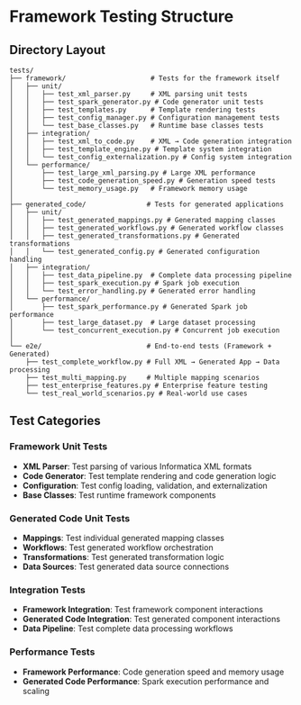 # Framework Testing Structure

## Directory Layout
```
tests/
├── framework/                     # Tests for the framework itself
│   ├── unit/
│   │   ├── test_xml_parser.py     # XML parsing unit tests
│   │   ├── test_spark_generator.py # Code generator unit tests
│   │   ├── test_templates.py      # Template rendering tests
│   │   ├── test_config_manager.py # Configuration management tests
│   │   └── test_base_classes.py   # Runtime base classes tests
│   ├── integration/
│   │   ├── test_xml_to_code.py    # XML → Code generation integration
│   │   ├── test_template_engine.py # Template system integration
│   │   └── test_config_externalization.py # Config system integration
│   └── performance/
│       ├── test_large_xml_parsing.py # Large XML performance
│       ├── test_code_generation_speed.py # Generation speed tests
│       └── test_memory_usage.py   # Framework memory usage
│
├── generated_code/               # Tests for generated applications
│   ├── unit/
│   │   ├── test_generated_mappings.py # Generated mapping classes
│   │   ├── test_generated_workflows.py # Generated workflow classes
│   │   ├── test_generated_transformations.py # Generated transformations
│   │   └── test_generated_config.py # Generated configuration handling
│   ├── integration/
│   │   ├── test_data_pipeline.py  # Complete data processing pipeline
│   │   ├── test_spark_execution.py # Spark job execution
│   │   └── test_error_handling.py # Generated error handling
│   └── performance/
│       ├── test_spark_performance.py # Generated Spark job performance
│       ├── test_large_dataset.py  # Large dataset processing
│       └── test_concurrent_execution.py # Concurrent job execution
│
└── e2e/                          # End-to-end tests (Framework + Generated)
    ├── test_complete_workflow.py # Full XML → Generated App → Data processing
    ├── test_multi_mapping.py     # Multiple mapping scenarios
    ├── test_enterprise_features.py # Enterprise feature testing
    └── test_real_world_scenarios.py # Real-world use cases
```

## Test Categories

### Framework Unit Tests
- **XML Parser**: Test parsing of various Informatica XML formats
- **Code Generator**: Test template rendering and code generation logic
- **Configuration**: Test config loading, validation, and externalization
- **Base Classes**: Test runtime framework components

### Generated Code Unit Tests  
- **Mappings**: Test individual generated mapping classes
- **Workflows**: Test generated workflow orchestration
- **Transformations**: Test generated transformation logic
- **Data Sources**: Test generated data source connections

### Integration Tests
- **Framework Integration**: Test framework component interactions
- **Generated Code Integration**: Test generated component interactions
- **Data Pipeline**: Test complete data processing workflows

### Performance Tests
- **Framework Performance**: Code generation speed and memory usage
- **Generated Code Performance**: Spark execution performance and scaling
